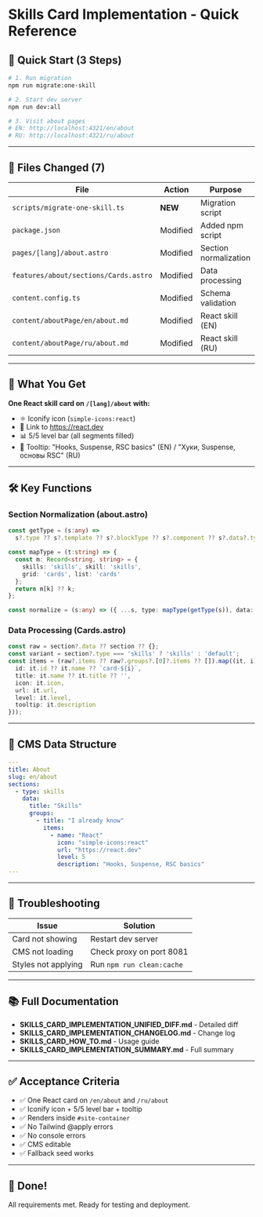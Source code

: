 # Skills Card Implementation - Quick Reference

## 🚀 Quick Start (3 Steps)

```bash
# 1. Run migration
npm run migrate:one-skill

# 2. Start dev server
npm run dev:all

# 3. Visit about pages
# EN: http://localhost:4321/en/about
# RU: http://localhost:4321/ru/about
```

---

## 📁 Files Changed (7)

| File | Action | Purpose |
|------|--------|---------|
| `scripts/migrate-one-skill.ts` | **NEW** | Migration script |
| `package.json` | Modified | Added npm script |
| `pages/[lang]/about.astro` | Modified | Section normalization |
| `features/about/sections/Cards.astro` | Modified | Data processing |
| `content.config.ts` | Modified | Schema validation |
| `content/aboutPage/en/about.md` | Modified | React skill (EN) |
| `content/aboutPage/ru/about.md` | Modified | React skill (RU) |

---

## 🎯 What You Get

**One React skill card on `/[lang]/about` with:**
- ⚛️ Iconify icon (`simple-icons:react`)
- 🔗 Link to https://react.dev
- 📊 5/5 level bar (all segments filled)
- 💬 Tooltip: "Hooks, Suspense, RSC basics" (EN) / "Хуки, Suspense, основы RSC" (RU)

---

## 🛠️ Key Functions

### Section Normalization (about.astro)
```typescript
const getType = (s:any) => 
  s?.type ?? s?.template ?? s?.blockType ?? s?.component ?? s?.data?.type ?? 'unknown';

const mapType = (t:string) => {
  const m: Record<string, string> = {
    skills: 'skills', skill: 'skills',
    grid: 'cards', list: 'cards'
  };
  return m[k] ?? k;
};

const normalize = (s:any) => ({ ...s, type: mapType(getType(s)), data: s?.data ?? s });
```

### Data Processing (Cards.astro)
```typescript
const raw = section?.data ?? section ?? {};
const variant = section?.type === 'skills' ? 'skills' : 'default';
const items = (raw?.items ?? raw?.groups?.[0]?.items ?? []).map((it, i) => ({
  id: it.id ?? it.name ?? `card-${i}`,
  title: it.name ?? it.title ?? '',
  icon: it.icon,
  url: it.url,
  level: it.level,
  tooltip: it.description
}));
```

---

## 📝 CMS Data Structure

```yaml
---
title: About
slug: en/about
sections:
  - type: skills
    data:
      title: "Skills"
      groups:
        - title: "I already know"
          items:
            - name: "React"
              icon: "simple-icons:react"
              url: "https://react.dev"
              level: 5
              description: "Hooks, Suspense, RSC basics"
---
```

---

## 🔧 Troubleshooting

| Issue | Solution |
|-------|----------|
| Card not showing | Restart dev server |
| CMS not loading | Check proxy on port 8081 |
| Styles not applying | Run `npm run clean:cache` |

---

## 📚 Full Documentation

- **SKILLS_CARD_IMPLEMENTATION_UNIFIED_DIFF.md** - Detailed diff
- **SKILLS_CARD_IMPLEMENTATION_CHANGELOG.md** - Change log
- **SKILLS_CARD_HOW_TO.md** - Usage guide
- **SKILLS_CARD_IMPLEMENTATION_SUMMARY.md** - Full summary

---

## ✅ Acceptance Criteria

- ✅ One React card on `/en/about` and `/ru/about`
- ✅ Iconify icon + 5/5 level bar + tooltip
- ✅ Renders inside `#site-container`
- ✅ No Tailwind @apply errors
- ✅ No console errors
- ✅ CMS editable
- ✅ Fallback seed works

---

## 🎉 Done!

All requirements met. Ready for testing and deployment.

